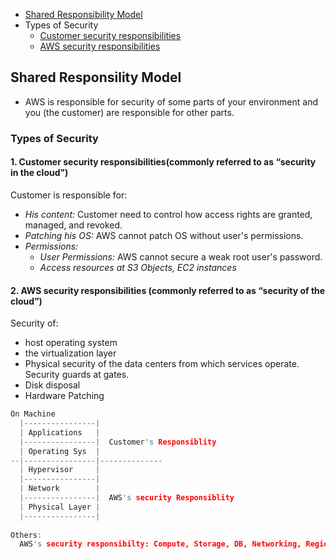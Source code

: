 - [Shared Responsibility Model](#sr)
- Types of Security
  - [Customer security responsibilities](#cr)
  - [AWS security responsibilities](#ar)

<a name=sr></a>
## Shared Responsility Model
- AWS is responsible for security of some parts of your environment and you (the customer) are responsible for other parts. 

### Types of Security
<a name=cr></a>
#### 1. Customer security responsibilities(commonly referred to as “security in the cloud”)
Customer is responsible for:
- _His content:_ Customer need to control how access rights are granted, managed, and revoked.
- _Patching his OS:_ AWS cannot patch OS without user's permissions.
- _Permissions:_
  - _User Permissions:_ AWS cannot secure a weak root user's password.
  - _Access resources at S3 Objects, EC2 instances_

<a name=ar></a>
#### 2. AWS security responsibilities (commonly referred to as “security of the cloud”)
Security of:
- host operating system
- the virtualization layer
- Physical security of the data centers from which services operate. Security guards at gates.
- Disk disposal
- Hardware Patching

```c
On Machine
  |----------------|
  | Applications   |
  |----------------|  Customer's Responsiblity
  | Operating Sys  |
--|----------------|--------------
  | Hypervisor     |
  |----------------|
  | Network        |
  |----------------|  AWS's security Responsiblity
  | Physical Layer |
  |----------------|
  
Others:
  AWS's security responsibilty: Compute, Storage, DB, Networking, Regions, AZ, Edge Locations
```
